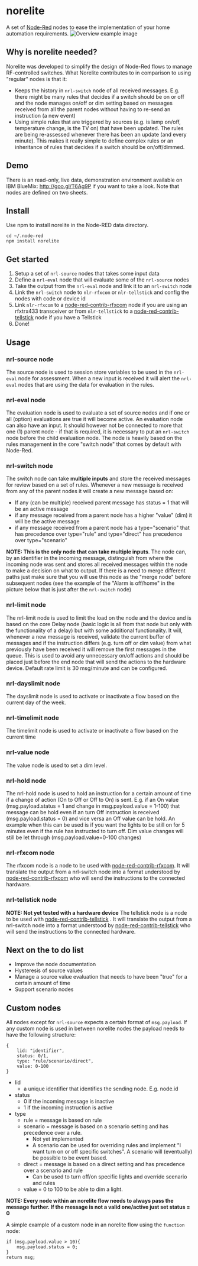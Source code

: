 norelite
=========
A set of [Node-Red](http://nodered.org/) nodes to ease the implementation of your home automation requirements.
![Overview example image](https://cloud.githubusercontent.com/assets/2181965/11427421/05e089e8-9463-11e5-932f-1d8b9413bfaa.jpg)

Why is norelite needed?
-----------------------
Norelite was developed to simplify the design of Node-Red flows to manage RF-controlled switches. What Norelite contributes to in comparison to using "regular" nodes is that it:

 - Keeps the history in `nrl-switch` node of all received messages. E.g. there might be many rules that decides if a switch should be on or off and the node manages on/off or dim setting based on messages received from all the parent nodes without having to re-send an instruction (a new event)
 - Using simple rules that are triggered by sources (e.g. is lamp on/off, temperature change, is the TV on) that have been updated. The rules are being re-assessed whenever there has been an update (and every minute). This makes it really simple to define complex rules or an inheritance of rules that decides if a switch should be on/off/dimmed.

Demo
----
There is an read-only, live data, demonstration environment available on IBM BlueMix: http://goo.gl/T6Ag9P if you want to take a look. Note that nodes are defined on two sheets.

Install
-------
Use npm to install norelite in the Node-RED data directory.

    cd ~/.node-red
    npm install norelite

Get started
-----------

 1. Setup a set of `nrl-source` nodes that takes some input data
 2. Define a `nrl-eval` node that will evaluate some of the `nrl-source` nodes
 3. Take the output from the `nrl-eval` node and link it to an `nrl-switch` node
 4. Link the `nrl-switch` node to `nlr-rfxcom` or `nlr-tellstick` and config the nodes with code or device id
 5. Link `nlr-rfxcom` to a [node-red-contrib-rfxcom](https://github.com/maxwellhadley/node-red-contrib-rfxcom) node if you are using an rfxtrx433 transceiver or from `nlr-tellstick` to a [node-red-contrib-tellstick](https://github.com/emiloberg/node-red-contrib-tellstick) node if you have a Tellstick
 6. Done!

Usage
-----
### nrl-source node
The source node is used to session store variables to be used in the `nrl-eval` node for assessment. When a new input is received it will alert the `nrl-eval` nodes that are using the data for evaluation in the rules.

### nrl-eval node
The evaluation node is used to evaluate a set of source nodes and if one or all (option) evaluations are true it will become active. An evaluation node can also have an input. It should however not be connected to more that one (1) parent node - if that is required, it is necessary to put an `nrl-switch` node before the child evaluation node.
The node is heavily based on the rules management in the core "switch node" that comes by default with Node-Red.

### nrl-switch node
The switch node can take **multiple inputs** and store the received messages for review based on a set of rules. Whenever a new message is received from any of the parent nodes it will create a new message based on:

 - If any (can be multiple) received parent message has status = 1 that will be an active message
 - if any message received from a parent node has a higher "value" (dim) it will be the active message
 - if any message received from a parent node has a type="scenario" that has precedence over type="rule" and type="direct" has precedence over type="scenario"

**NOTE: This is the only node that can take multiple inputs**. The node can, by an identifier in the incoming message, distinguish from where the incoming node was sent and stores all received messages within the node to make a decision on what to output. If there is a need to merge different paths just make sure that you will use this node as the "merge node" before subsequent nodes (see the example of the "Alarm is off/home" in the picture below that is just after the `nrl-switch` node)

### nrl-limit node
The nrl-limit node is used to limit the load on the node and the device and is based on the core Delay node (basic logic is all from that node but only with the functionality of a delay) but with some additional functionality. It will, whenever a new message is received, validate the current buffer of messages and if the instruction differs (e.g. turn off or dim value) from what previously have been received it will remove the first messages in the queue. This is used to avoid any unnecessary on/off actions and should be placed just before the end node that will send the actions to the hardware device. Default rate limit is 30 msg/minute and can be configured.

### nrl-dayslimit node
The dayslimit node is used to activate or inactivate a flow based on the current day of the week.

### nrl-timelimit node
The timelimit node is used to activate or inactivate a flow based on the current time

### nrl-value node
The value node is used to set a dim level.

### nrl-hold node
The nrl-hold node is used to hold an instruction for a certain amount of time if a change of action (On to Off or Off to On) is sent. E.g. if an On value (msg.payload.status = 1 and change in msg.payload.value = 1-100) that message can be hold even if an turn Off instruction is received (msg.payload.status = 0) and vice versa an Off value can be hold. An example when this can be used is if you want the lights to be still on for 5 minutes even if the rule has instructed to turn off. Dim value changes will still be let through (msg.payload.value=0-100 changes)

### nrl-rfxcom node
The rfxcom node is a node to be used with [node-red-contrib-rfxcom](https://github.com/maxwellhadley/node-red-contrib-rfxcom). It will translate the output from a nrl-switch node into a format understood by [node-red-contrib-rfxcom](https://github.com/maxwellhadley/node-red-contrib-rfxcom) who will send the instructions to the connected hardware.

### nrl-tellstick node
**NOTE: Not yet tested with a hardware device**
The tellstick node is a node to be used with [node-red-contrib-tellstick](https://github.com/emiloberg/node-red-contrib-tellstick) . It will translate the output from a nrl-switch node into a format understood by [node-red-contrib-tellstick](https://github.com/emiloberg/node-red-contrib-tellstick) who will send the instructions to the connected hardware.

Next on the to do list
-----

 - Improve the node documentation
 - Hysteresis of source values
 - Manage a source value evaluation that needs to have been "true" for a certain amount of time 
 - Support scenario nodes

Custom nodes
------------
All nodes except for `nrl-source` expects a certain format of `msg.payload`. If any custom node is used in between norelite nodes the payload needs to have the following structure:

    {
    	lid: "identifier",
    	status: 0/1,
    	type: "rule/scenario/direct",
    	value: 0-100
    }

 - lid
	 - a unique identifier that identifies the sending node. E.g. node.id
 - status
	 - 0 if the incoming message is inactive
	 - 1 if the incoming instruction is active
 - type
	 - rule = message is based on rule
	 - scenario = message is based on a scenario setting and has precedence over a rule.
		 - Not yet implemented
		 - A scenario can be used for overriding rules and implement "I want turn on or off specific switches". A scenario will (eventually) be possible to be event based.
	 - direct = message is based on a direct setting and has precedence over a scenario and rule
		 - Can be used to turn off/on specific lights and override scenario and rules
	 - value = 0 to 100 to be able to dim a light.

**NOTE: Every node within an norelite flow needs to always pass the message further. If the message is not a valid one/active just set status = 0**

A simple example of a custom node in an norelite flow using the `function` node:

    if (msg.payload.value > 10){
    	msg.payload.status = 0;
    } 
    return msg;